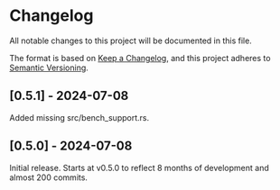 # Changelog

All notable changes to this project will be documented in this file.

The format is based on [Keep a Changelog](https://keepachangelog.com/en/1.1.0/),
and this project adheres to [Semantic Versioning](https://semver.org/spec/v2.0.0.html).

## [0.5.1] - 2024-07-08

Added missing src/bench_support.rs.

## [0.5.0] - 2024-07-08

Initial release. Starts at v0.5.0 to reflect 8 months of development and almost 200 commits.
